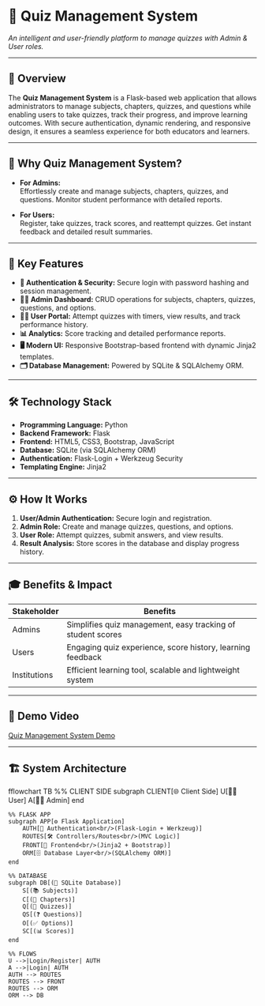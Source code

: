 # 📘 Quiz Management System  

*An intelligent and user-friendly platform to manage quizzes with Admin & User roles.*  

---

## 🚀 Overview  

The **Quiz Management System** is a Flask-based web application that allows administrators to manage subjects, chapters, quizzes, and questions while enabling users to take quizzes, track their progress, and improve learning outcomes. With secure authentication, dynamic rendering, and responsive design, it ensures a seamless experience for both educators and learners.  

---

## 🎯 Why Quiz Management System?  

- **For Admins:**  
  Effortlessly create and manage subjects, chapters, quizzes, and questions. Monitor student performance with detailed reports.  

- **For Users:**  
  Register, take quizzes, track scores, and reattempt quizzes. Get instant feedback and detailed result summaries.  

---

## 🌟 Key Features  

- **🔐 Authentication & Security:** Secure login with password hashing and session management.  
- **👨‍🏫 Admin Dashboard:** CRUD operations for subjects, chapters, quizzes, questions, and options.  
- **👩‍🎓 User Portal:** Attempt quizzes with timers, view results, and track performance history.  
- **📊 Analytics:** Score tracking and detailed performance reports.  
- **🖥️ Modern UI:** Responsive Bootstrap-based frontend with dynamic Jinja2 templates.  
- **🗂️ Database Management:** Powered by SQLite & SQLAlchemy ORM.  

---

## 🛠️ Technology Stack  

- **Programming Language:** Python  
- **Backend Framework:** Flask  
- **Frontend:** HTML5, CSS3, Bootstrap, JavaScript  
- **Database:** SQLite (via SQLAlchemy ORM)  
- **Authentication:** Flask-Login + Werkzeug Security  
- **Templating Engine:** Jinja2  

---

## ⚙️ How It Works  

1. **User/Admin Authentication:** Secure login and registration.  
2. **Admin Role:** Create and manage quizzes, questions, and options.  
3. **User Role:** Attempt quizzes, submit answers, and view results.  
4. **Result Analysis:** Store scores in the database and display progress history.  

---

## 🎓 Benefits & Impact  

| Stakeholder     | Benefits                                                   |
|-----------------|------------------------------------------------------------|
| Admins          | Simplifies quiz management, easy tracking of student scores |
| Users           | Engaging quiz experience, score history, learning feedback |
| Institutions    | Efficient learning tool, scalable and lightweight system   |  

---

## 🎥 Demo Video  

[Quiz Management System Demo](https://drive.google.com/file/d/1tXBVyJkyy_2uUmiyRAD5TyICKRfe3v3P/view?usp=sharing "Quiz Management System Demo")  


---

## 🏗️ System Architecture  

fflowchart TB
    %% CLIENT SIDE
    subgraph CLIENT[🌐 Client Side]
        U[👨‍🎓 User]
        A[👨‍🏫 Admin]
    end

    %% FLASK APP
    subgraph APP[⚙️ Flask Application]
        AUTH[🔐 Authentication<br/>(Flask-Login + Werkzeug)]
        ROUTES[🛠️ Controllers/Routes<br/>(MVC Logic)]
        FRONT[🎨 Frontend<br/>(Jinja2 + Bootstrap)]
        ORM[🗄️ Database Layer<br/>(SQLAlchemy ORM)]
    end

    %% DATABASE
    subgraph DB[(📂 SQLite Database)]
        S[(📚 Subjects)]
        C[(📖 Chapters)]
        Q[(📝 Quizzes)]
        QS[(❓ Questions)]
        O[(✅ Options)]
        SC[(📊 Scores)]
    end

    %% FLOWS
    U -->|Login/Register| AUTH
    A -->|Login| AUTH
    AUTH --> ROUTES
    ROUTES --> FRONT
    ROUTES --> ORM
    ORM --> DB
